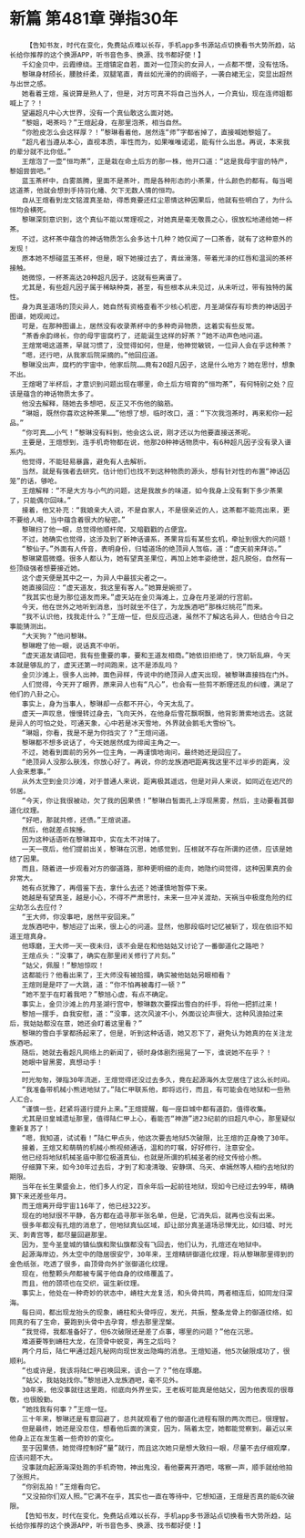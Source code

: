 # 新篇 第481章 弹指30年
        【告知书友，时代在变化，免费站点难以长存，手机app多书源站点切换看书大势所趋，站长给你推荐的这个换源APP，听书音色多、换源、找书都好使！】
       千幻金贝中，云霞缭绕。王煊镇定自若，面对一位顶尖的女异人，一点都不憷，没有怯场。
       黎琳身材颀长，腰肢纤柔，双腿笔直，青丝如光滑的的绸缎子，一袭白裙无尘，突显出超然与出世之感。
       她看着王煊，虽说算是熟人了，但是，对方可真不将自己当外人，一介真仙，现在连师姐都喊上了？！
       望遍超凡中心大世界，没有一个真仙敢这么面对她。
       “黎姐，喝茶吗？”王煊起身，在那里泡茶，相当自然。
       “你脸皮怎么会这样厚？！”黎琳看着他，居然连“师”字都省掉了，直接喊她黎姐了。
       “超凡者当遵从本心，直视本质，率性而为，如果唯唯诺诺，能有什么出息。再说，本来我的辈分就不比你低。”
       王煊泡了一壶“恒均茶”，正是栽在命土后方的那一株，他开口道：“这是我母宇宙的特产，黎姐尝尝吧。”
       蓝玉茶杯中，白雾蒸腾，里面不是茶叶，而是各种形态的小茶果，什么颜色的都有。每当喝这道茶，他就会想到手持羽化幡、欠下无数人情的恒均。
       自从王煊看到龙文铭渡真圣劫，得悉竟要还红尘恩情这种因果后，他就有些明白了，为什么恒均会横死。
       黎琳深刻意识到，这个真仙不能以常理视之，对她真是毫无敬畏之心，很放松地递给她一杯茶。
       不过，这杯茶中蕴含的神话物质怎么会多达十几种？她仅闻了一口茶香，就有了这种意外的发现！
       原本她不想碰蓝玉茶杯，但是，眼下她接过去了，青丝滑落，带着光泽的红唇和温润的茶杯接触。
       她微惊，一杯茶高达20种超凡因子，这就有些离谱了。
       尤其是，有些超凡因子属于稀缺种类，甚至，有些根本从未见过，从未听过，带有独特的属性。
       身为真圣道场的顶尖异人，她自然有资格查看不少核心机密，月圣湖保存有珍贵的神话因子图谱，她观阅过。
       可是，在那种图谱上，居然没有收录茶杯中的多种奇异物质，这着实有些反常。
       “茶香余韵绵长，你的母宇宙腐朽了，还能诞生这样的好茶？”她不动声色地问道。
       王煊常喝这道茶，早就习惯了，没觉得如何，但是，他神觉敏锐，一位异人会在乎这种茶？
       “嗯，还行吧，从我家后院采摘的。”他回应道。
       黎琳没出声，腐朽的宇宙中，他家后院……竟有20超凡因子，这是什么地方？她在思忖，想象不出。
       王煊喝了半杯后，才意识到问题出现在哪里，命土后方培育的“恒均茶”，有何特别之处？应该是蕴含的神话物质太多了。
       他没去解释，随她去多想吧，反正又不伤他的脑筋。
       “琳姐，既然你喜欢这种茶果……”他想了想，临时改口，道：“下次我泡茶时，再来和你一起品。”
       “你可真……小气！”黎琳没有料到，他会这么说，刚才还以为他要直接送茶呢。
       主要是，王煊想到，连手机奇物都在说，他那20种神话物质中，有6种超凡因子没有录入谱系内。
       他觉得，不能轻易暴露，避免有人去解析。
       当然，就是有强者去研究，估计他们也找不到这种物质的源头，想有针对性的布置“神话囚笼”的话，够呛。
       王煊解释：“不是大方与小气的问题，这是我故乡的味道，如今我身上没有剩下多少茶果了，只能偶尔回味。”
       接着，他又补充：“我娘亲大人说，不是自家人，不是很亲近的人，这茶都不能亮出来，更不要给人喝，当中蕴含着很大的秘密。”
       黎琳扫了他一眼，总觉得他顺杆爬，又暗戳戳的占便宜。
       不过，她确实也觉得，这涉及到了新神话谱系，茶果背后有某些玄机，牵扯到很大的问题！
       “黎仙子。”外面有人传音，表明身份，归墟道场的绝顶异人驾临，道：“虚天前来拜访。”
       黎琳黛眉微蹙。很多人都认为，她有望真圣果位，再加上她丰姿绝世，超凡脱俗，自然有一些顶级强者想要接近她。
       这个虚天便是其中之一，为异人中最拔尖者之一。
       她直接回应：“虚天道友，我这里有客人。”她算是婉拒了。
       “我其实也是为那位道友而来。”虚天站在金贝海滩上，立身在月圣湖的行宫前。
       今天，他在世外之地听到消息，当时就坐不住了，为龙族酒吧“那株烂桃花”而来。
       “我不认识他，找我走什么？”王煊一怔，但反应迅速，虽然不了解这名异人，但结合今日之事能猜测出。
       “大天狗？”他问黎琳。
       黎琳瞪了他一眼，说话真不中听。
       “虚天道友请回吧，我有些重要的事，要和王道友相商。”她依旧拒绝了，快刀斩乱麻，今天本就是够乱的了，虚天还第一时间跑来，这不是添乱吗？
       金贝沙滩上，很多人出神，面色异样，传说中的绝顶异人虚天出现，被黎琳直接挡在门外。
       人们觉得，今天开了眼界，原来异人也有“凡心”，也会有一些剪不断理还乱的纠缠，满足了他们的八卦之心。
       事实上，身为当事人，黎琳却一点都不开心，今天太乱了。
       虚天一声叹息，慢慢转过身去，飞向天外，在他身后雪花飘啊飘，他背影萧索地远去。这就是异人的可怕之处，可通天象，心中若是冰天雪地，外界就会鹅毛大雪纷飞。
       “琳姐，你看，我是不是为你挡灾了？”王煊问道。
       黎琳都不想多说话了，今天她居然成为绯闻主角之一。
       不过，她看到面前的另外一位主角，一再谨慎地询问，最终她还是回应了。
       “绝顶异人没那么肤浅，你放心好了。再说，你的龙族酒吧距离我这里不过半步的距离，没人会来惹事。”
       从外太空到金贝沙滩，对于普通人来说，距离极其遥远，但是对异人来说，如同近在迟尺的邻居。
       “今天，你让我很被动，欠了我的因果债！”黎琳白皙面孔上浮现黑雾，然后，主动要看其御道化纹理。
       “好吧，那就共修，还债。”王煊说道。
       然后，他就差点挨捶。
       因为这种话语听在黎琳耳中，实在太不对味了。
       一天一夜后，他们提前出关，黎琳在沉思，她感觉到，压根就不存在所谓的还债，应该是她结了因果。
       而且，随着进一步观看对方的御道路，那种更明细的走向，她隐约间觉得，这种因果真的会非常大。
       她有点犹豫了，再借鉴下去，拿什么去还？她谨慎地暂停下来。
       她越是有望真圣，越是小心，不得不严肃思忖，未来一旦冲关渡劫，天祸当中极度危险的红尘劫怎么去应付？
       “王大师，你没事吧，居然平安回来。”
       龙族酒吧中，黎旭迎了出来，很上心的问道。显然，他那段临时记忆被斩了，现在依旧不知道王煊真身。
       他琢磨，王大师一天一夜未归，该不会是在和他姑姑又讨论了一番御道化之路吧？
       王煊点头：“没事了，确实在那里闭关修行了片刻。”
       “姑父，佩服！”黎旭惊叹！
       这都能行？他看出来了，王大师没有被拾掇，确实被他姑姑另眼相看？
       王煊则是是吓了一大跳，道：“你不怕再被毒打一顿？”
       “她不至于在盯着我吧？”黎旭心虚，有点不确定。
       事实上，金贝沙滩上的月圣湖行宫中，黎琳数次要探出雪白的纤手，将他一把抓过来！
       黎旭一摆手，自我安慰，道：“没事，这次风波不小，外面议论声很大，这种风浪拍过来后，我姑姑都没在意，她还会盯着这里看？”
       黎琳的雪白手掌都扬起来了，但是，听到这种话语，她又忍下了，避免认为她真的在关注龙族酒吧。
       随后，她就去看超凡网络上的新闻了，顿时身体剧烈摇晃了一下，谁说她不在乎？！
       她眼中冒黑雾，真想动手！
       ……
       时光匆匆，弹指30年流逝，王煊觉得还没过去多久，竟在起源海外太空居住了这么长时间。
       “我准备带机械小熊进地狱了。”陆仁甲联系他，即将远行，而且，有可能会在地狱和一些熟人汇合。
       “谨慎一些，赶紧将道行提升上来。”王煊提醒，每一座巨城中都有道韵，值得收集。
       尤其是旧皇城遗址那里，值得陆仁甲上心，看能否“神游”进23纪前的旧超凡中心，那里疑似重新复苏了！
       “嗯，我知道，试试看！”陆仁甲点头，他这次要去地狱5次破限，比王煊的正身晚了30年。
       接着，王煊又和萌萌的机械小熊视频通话，温和的叮嘱，好好修行，注意安全。
       他已经将地狱机械圣庙中那位极道真仙，也就是所谓的机械圣者的经文传给小熊。
       仔细算下来，如今30年过去后，才到了和凌清璇、安静琪、乌天、卓嫣然等人相约去地狱的期限。
       当年在长生果盛会上，他们多人约定，百余年后一起前往地狱，现如今已经过去99年，精确算下来还差些年月。
       而王煊离开母宇宙116年了，他已经322岁。
       现在的地狱很不平静，各方都在追寻那半张名单，但是，它消失后，就再也没有出来。
       很多年都没有孔煊的消息了，但地狱真仙区域，却让部分真圣道场忌惮无比，如归墟、时光天、刺青宫等，都尽量回避那里。
       因为，至今圣皇城的镇仙旗和聚仙旗都没有飞回去，他们认为，孔煊还在地狱中。
       起源海岸边，外太空中的隐居很安宁，30年来，王煊精研御道化纹理，将从黎琳那里得到的金色纸张，吃透了很多，由顶骨向外扩张御道化纹理。
       现在，他整颗头颅都被专属于他自身的纹络覆盖了。
       而且，他的颈项也在交织，诞生新纹理。
       事实上，他处在一种奇妙的状态中，嵴柱大龙复活，和头骨共鸣，两者相连后，如同龙归深海。
       每日间，都出现龙抬头的现象，嵴柱和头骨呼应，发光，共振，整条龙骨上的御道纹络，如同真的有了生命，要跑到头骨中去孕育，想去那里涅槃。
       “我觉得，我都准备好了，但6次破限还是差了点事，哪里的问题？”他在沉思。
       难道要等到嵴柱大龙，在顶骨中蜕变，再生之后吗？
       两个月后，陆仁甲通过超凡秘网向现世发出隐晦的消息。王煊知道，他5次破限成功了，很顺利。
       “也或许是，我该将陆仁甲召唤回来，该合一了？”他在琢磨。
       “姑父，我姑姑找你。”黎旭进入龙族酒吧，毫不见外。
       30年来，他没事就往这里跑，彻底向外界坐实，王老板可能真是他姑父，因为他表现的很尊敬，也很殷勤。
       “她找我有何事？”王煊一怔。
       三十年来，黎琳还是有意回避了，总共就观看了他的御道化进程有限的两次而已，很理智。
       但是最终，她还是没忍住，想看他后面的演变，因为，隔着太空，她都能觉察到，最近以来他身上正在发生着一些奇妙的变化。
       至于因果债，她觉得控制好“量”就行，而且这次她只是想大致扫一眼，尽量不去仔细观摩，应该问题不大。
       没事就向起源海深处跑的手机奇物，神出鬼没，看他要离开酒吧，喀察一声，顺手就给他拍了张照片。
       “你别乱拍！”王煊看向它。
       “又没拍你们双人照。”它满不在乎，其实也一直在等待中，它想知道，王煊是否真的能6次破限。
       【告知书友，时代在变化，免费站点难以长存，手机app多书源站点切换看书大势所趋，站长给你推荐的这个换源APP，听书音色多、换源、找书都好使！】